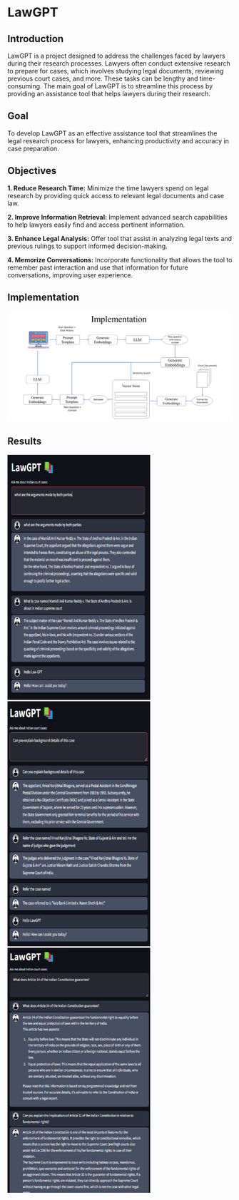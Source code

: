 
# LawGPT

## Introduction
LawGPT is a project designed to address the challenges faced by lawyers during their research processes. Lawyers often conduct extensive research to prepare for cases, which involves studying legal documents, reviewing previous court cases, and more. These tasks can be lengthy and time-consuming. The main goal of LawGPT is to streamline this process by providing an assistance tool that helps lawyers during their research.

## Goal 
To develop LawGPT as an effective assistance tool that streamlines the legal research process for lawyers, enhancing productivity and accuracy in case preparation.

## Objectives
**1. Reduce Research Time:** Minimize the time lawyers spend on legal research by providing quick access to relevant legal documents and case law.

**2. Improve Information Retrieval:** Implement advanced search capabilities to help lawyers easily find and access pertinent information.

**3. Enhance Legal Analysis:** Offer tool that assist in analyzing legal texts and previous rulings to support informed decision-making.

**4. Memorize Conversations:** Incorporate functionality that allows the tool to remember past interaction and use that information for future conversations, improving user experience.

## Implementation
![The Image of Project Implementation](https://raw.githubusercontent.com/Sumit9623/LawGPT/refs/heads/master/Implementation.png)

## Results
<img src="https://raw.githubusercontent.com/Sumit9623/LawGPT/refs/heads/master/result2.png" width="320" height="550"/> <img src="https://raw.githubusercontent.com/Sumit9623/LawGPT/refs/heads/master/result1.png" width="320" height="550"/> <img src="https://raw.githubusercontent.com/Sumit9623/LawGPT/refs/heads/master/result3.png" width="320" height="550"/> 

